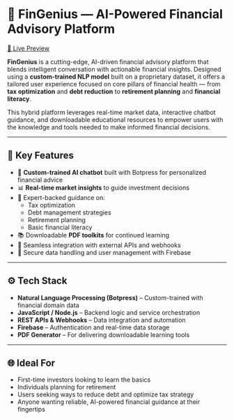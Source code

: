 # 💸 FinGenius — AI-Powered Financial Advisory Platform

[🚀 Live Preview](https://fyprojects01.wixsite.com/fingenius)

**FinGenius** is a cutting-edge, AI-driven financial advisory platform that blends intelligent conversation with actionable financial insights. Designed using a **custom-trained NLP model** built on a proprietary dataset, it offers a tailored user experience focused on core pillars of financial health — from **tax optimization** and **debt reduction** to **retirement planning** and **financial literacy**.

This hybrid platform leverages real-time market data, interactive chatbot guidance, and downloadable educational resources to empower users with the knowledge and tools needed to make informed financial decisions.

---

## 🧠 Key Features

- 🤖 **Custom-trained AI chatbot** built with Botpress for personalized financial advice
- 📊 **Real-time market insights** to guide investment decisions
- 🧾 Expert-backed guidance on:
  - Tax optimization
  - Debt management strategies
  - Retirement planning
  - Basic financial literacy
- 📚 Downloadable **PDF toolkits** for continued learning
- 🔗 Seamless integration with external APIs and webhooks
- 🔐 Secure data handling and user management with Firebase

---

## ⚙️ Tech Stack

- **Natural Language Processing (Botpress)** – Custom-trained with financial domain data
- **JavaScript / Node.js** – Backend logic and service orchestration
- **REST APIs & Webhooks** – Data integration and automation
- **Firebase** – Authentication and real-time data storage
- **PDF Generator** – For delivering downloadable learning tools

---

## 🌐 Ideal For

- First-time investors looking to learn the basics
- Individuals planning for retirement
- Users seeking ways to reduce debt and optimize tax strategy
- Anyone wanting reliable, AI-powered financial guidance at their fingertips

